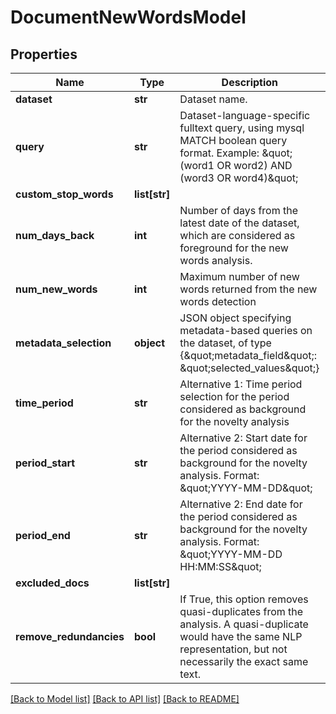# DocumentNewWordsModel

## Properties
Name | Type | Description | Notes
------------ | ------------- | ------------- | -------------
**dataset** | **str** | Dataset name. | 
**query** | **str** | Dataset-language-specific fulltext query, using mysql MATCH boolean query format. Example: \&quot;(word1 OR word2) AND (word3 OR word4)\&quot;  | [optional] 
**custom_stop_words** | **list[str]** |  | [optional] 
**num_days_back** | **int** | Number of days from the latest date of the dataset, which are considered as foreground for the new words analysis. | [optional] 
**num_new_words** | **int** | Maximum number of new words returned from the new words detection | [optional] 
**metadata_selection** | **object** | JSON object specifying metadata-based queries on the dataset, of type {\&quot;metadata_field\&quot;: \&quot;selected_values\&quot;} | [optional] 
**time_period** | **str** | Alternative 1: Time period selection for the period considered as background for the novelty analysis | [optional] 
**period_start** | **str** | Alternative 2: Start date for the period considered as background for the novelty analysis. Format: \&quot;YYYY-MM-DD\&quot;  | [optional] 
**period_end** | **str** | Alternative 2: End date for the period considered as background for the novelty analysis. Format: \&quot;YYYY-MM-DD HH:MM:SS\&quot;  | [optional] 
**excluded_docs** | **list[str]** |  | [optional] 
**remove_redundancies** | **bool** | If True, this option removes quasi-duplicates from the analysis. A quasi-duplicate would have the same NLP representation, but not necessarily the exact same text. | [optional] [default to True]

[[Back to Model list]](../README.md#documentation-for-models) [[Back to API list]](../README.md#documentation-for-api-endpoints) [[Back to README]](../README.md)


